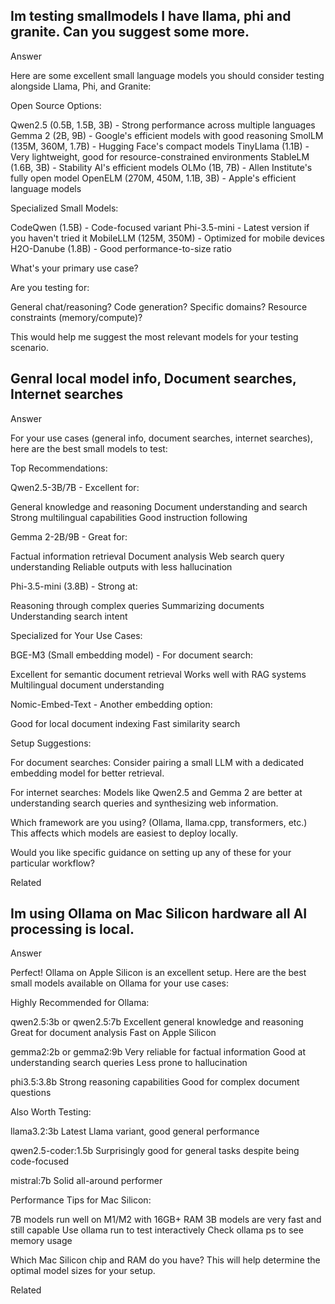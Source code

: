 ## Im testing smallmodels I have llama, phi and granite. Can you suggest some more.

Answer

Here are some excellent small language models you should consider testing alongside Llama, Phi, and Granite:


Open Source Options:

Qwen2.5 (0.5B, 1.5B, 3B) - Strong performance across multiple languages
Gemma 2 (2B, 9B) - Google's efficient models with good reasoning
SmolLM (135M, 360M, 1.7B) - Hugging Face's compact models
TinyLlama (1.1B) - Very lightweight, good for resource-constrained environments
StableLM (1.6B, 3B) - Stability AI's efficient models
OLMo (1B, 7B) - Allen Institute's fully open model
OpenELM (270M, 450M, 1.1B, 3B) - Apple's efficient language models

Specialized Small Models:

CodeQwen (1.5B) - Code-focused variant
Phi-3.5-mini - Latest version if you haven't tried it
MobileLLM (125M, 350M) - Optimized for mobile devices
H2O-Danube (1.8B) - Good performance-to-size ratio

What's your primary use case?

Are you testing for:


General chat/reasoning?
Code generation?
Specific domains?
Resource constraints (memory/compute)?

This would help me suggest the most relevant models for your testing scenario.


## Genral local model info, Document searches, Internet searches

Answer

For your use cases (general info, document searches, internet searches), here are the best small models to test:


Top Recommendations:

Qwen2.5-3B/7B - Excellent for:


General knowledge and reasoning
Document understanding and search
Strong multilingual capabilities
Good instruction following

Gemma 2-2B/9B - Great for:


Factual information retrieval
Document analysis
Web search query understanding
Reliable outputs with less hallucination

Phi-3.5-mini (3.8B) - Strong at:


Reasoning through complex queries
Summarizing documents
Understanding search intent

Specialized for Your Use Cases:

BGE-M3 (Small embedding model) - For document search:


Excellent for semantic document retrieval
Works well with RAG systems
Multilingual document understanding

Nomic-Embed-Text - Another embedding option:


Good for local document indexing
Fast similarity search

Setup Suggestions:

For document searches: Consider pairing a small LLM with a dedicated embedding model for better retrieval.


For internet searches: Models like Qwen2.5 and Gemma 2 are better at understanding search queries and synthesizing web information.


Which framework are you using? (Ollama, llama.cpp, transformers, etc.) This affects which models are easiest to deploy locally.


Would you like specific guidance on setting up any of these for your particular workflow?

Related

## Im using Ollama on Mac Silicon hardware all AI processing is local.

Answer

Perfect! Ollama on Apple Silicon is an excellent setup. Here are the best small models available on Ollama for your use cases:


Highly Recommended for Ollama:

qwen2.5:3b or qwen2.5:7b
Excellent general knowledge and reasoning
Great for document analysis
Fast on Apple Silicon

gemma2:2b or gemma2:9b
Very reliable for factual information
Good at understanding search queries
Less prone to hallucination

phi3.5:3.8b
Strong reasoning capabilities
Good for complex document questions

Also Worth Testing:

llama3.2:3b
Latest Llama variant, good general performance


qwen2.5-coder:1.5b
Surprisingly good for general tasks despite being code-focused

mistral:7b
Solid all-around performer

Performance Tips for Mac Silicon:

7B models run well on M1/M2 with 16GB+ RAM
3B models are very fast and still capable
Use ollama run <model> to test interactively
Check ollama ps to see memory usage

Which Mac Silicon chip and RAM do you have? This will help determine the optimal model sizes for your setup.

Related






